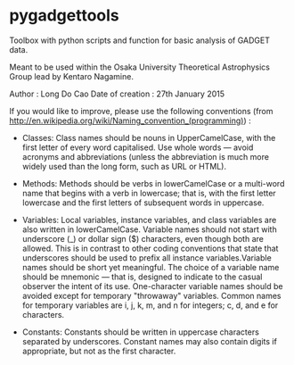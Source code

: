 # pygadgettools
Toolbox with python scripts and function for basic analysis of GADGET data. 



Meant to be used within the Osaka University Theoretical Astrophysics Group lead by Kentaro Nagamine.

Author : Long Do Cao
Date of creation : 27th January 2015





If you would like to improve, please use the following conventions (from http://en.wikipedia.org/wiki/Naming_convention_(programming)) :

* Classes: Class names should be nouns in UpperCamelCase, with the first letter of every word capitalised. Use whole words — avoid acronyms and abbreviations (unless the abbreviation is much more widely used than the long form, such as URL or HTML). 

* Methods: Methods should be verbs in lowerCamelCase or a multi-word name that begins with a verb in lowercase; that is, with the first letter lowercase and the first letters of subsequent words in uppercase. 

* Variables: Local variables, instance variables, and class variables are also written in lowerCamelCase. Variable names should not start with underscore (_) or dollar sign ($) characters, even though both are allowed. This is in contrast to other coding conventions that state that underscores should be used to prefix all instance variables.Variable names should be short yet meaningful. The choice of a variable name should be mnemonic — that is, designed to indicate to the casual observer the intent of its use. One-character variable names should be avoided except for temporary "throwaway" variables. Common names for temporary variables are i, j, k, m, and n for integers; c, d, and e for characters.

* Constants: Constants should be written in uppercase characters separated by underscores. Constant names may also contain digits if appropriate, but not as the first character.